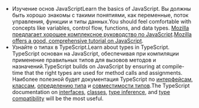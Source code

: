 - <span data-ttu-id="71a99-101">Изучение основ JavaScript</span><span class="sxs-lookup"><span data-stu-id="71a99-101">Learn the basics of JavaScript.</span></span> <span data-ttu-id="71a99-102">Вы должны быть хорошо знакомы с такими понятиями, как переменные, поток управления, функции и типы данных.</span><span class="sxs-lookup"><span data-stu-id="71a99-102">You should feel comfortable with concepts like variables, control flow, functions, and data types.</span></span> <span data-ttu-id="71a99-103">[Mozilla предлагает хорошее комплексное руководство по JavaScript](https://developer.mozilla.org/docs/Web/JavaScript/Guide/Introduction).</span><span class="sxs-lookup"><span data-stu-id="71a99-103">[Mozilla offers a good, comprehensive tutorial on JavaScript](https://developer.mozilla.org/docs/Web/JavaScript/Guide/Introduction).</span></span>
- <span data-ttu-id="71a99-104">Узнайте о типах в TypeScript.</span><span class="sxs-lookup"><span data-stu-id="71a99-104">Learn about types in TypeScript.</span></span> <span data-ttu-id="71a99-105">TypeScript основан на JavaScript, обеспечивая при компиляции применение правильных типов для вызовов методов и назначений.</span><span class="sxs-lookup"><span data-stu-id="71a99-105">TypeScript builds on JavaScript by ensuring at compile-time that the right types are used for method calls and assignments.</span></span> <span data-ttu-id="71a99-106">Наиболее полезной будет документация TypeScript по [интерфейсам](https://www.typescriptlang.org/docs/handbook/interfaces.html), [классам](https://www.typescriptlang.org/docs/handbook/classes.html), [определению типа](https://www.typescriptlang.org/docs/handbook/type-inference.html) и [совместимости типов](https://www.typescriptlang.org/docs/handbook/type-compatibility.html).</span><span class="sxs-lookup"><span data-stu-id="71a99-106">The TypeScript documentation on [interfaces](https://www.typescriptlang.org/docs/handbook/interfaces.html), [classes](https://www.typescriptlang.org/docs/handbook/classes.html), [type inference](https://www.typescriptlang.org/docs/handbook/type-inference.html), and [type compatibility](https://www.typescriptlang.org/docs/handbook/type-compatibility.html) will be the most useful.</span></span>
